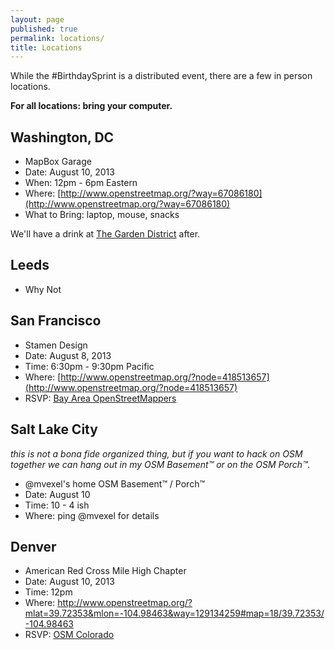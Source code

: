 ```yaml
---
layout: page
published: true
permalink: locations/
title: Locations
---
```


While the #BirthdaySprint is a distributed event, there are a few in person locations. 

**For all locations: bring your computer.**



## Washington, DC

* MapBox Garage
* Date: August 10, 2013
* When: 12pm - 6pm Eastern
* Where: [http://www.openstreetmap.org/?way=67086180](http://www.openstreetmap.org/?way=67086180)
* What to Bring: laptop, mouse, snacks

We'll have a drink at [The Garden District](http://www.openstreetmap.org/?way=48112052) 
after.

## Leeds

* Why Not

## San Francisco

* Stamen Design
* Date: August 8, 2013
* Time: 6:30pm - 9:30pm Pacific
* Where: [http://www.openstreetmap.org/?node=418513657](http://www.openstreetmap.org/?node=418513657)
* RSVP: [Bay Area OpenStreetMappers](http://www.meetup.com/Bay-Area-OpenStreetMappers/events/130308822/)

## Salt Lake City

_this is not a bona fide organized thing, but if you want to hack on OSM together we can hang out in my OSM Basement™ or on the OSM Porch™._

* @mvexel's home OSM Basement™ / Porch™
* Date: August 10
* Time: 10 - 4 ish
* Where: ping @mvexel for details
 
## Denver

* American Red Cross Mile High Chapter
* Date: August 10, 2013
* Time: 12pm
* Where: http://www.openstreetmap.org/?mlat=39.72353&mlon=-104.98463&way=129134259#map=18/39.72353/-104.98463
* RSVP: [OSM Colorado](http://www.meetup.com/OSM-Colorado/events/16295951/)